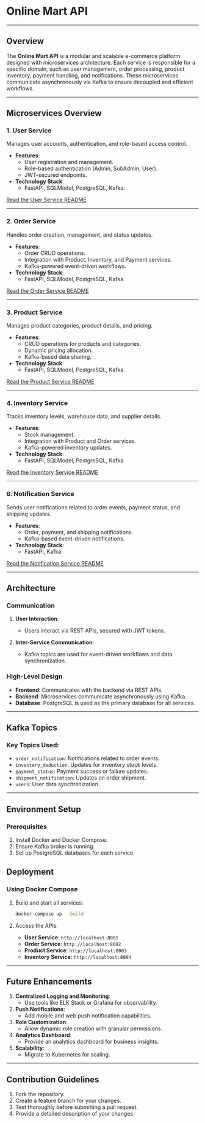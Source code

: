 # Online Mart API

---

## Overview

The **Online Mart API** is a modular and scalable e-commerce platform designed with microservices architecture. Each service is responsible for a specific domain, such as user management, order processing, product inventory, payment handling, and notifications. These microservices communicate asynchronously via Kafka to ensure decoupled and efficient workflows.

---

## Microservices Overview

### 1. **User Service**
Manages user accounts, authentication, and role-based access control.

- **Features**:
  - User registration and management.
  - Role-based authentication (Admin, SubAdmin, User).
  - JWT-secured endpoints.
- **Technology Stack**:
  - FastAPI, SQLModel, PostgreSQL, Kafka.

[Read the User Service README](./user_service/README.md)

---

### 2. **Order Service**
Handles order creation, management, and status updates.

- **Features**:
  - Order CRUD operations.
  - Integration with Product, Inventory, and Payment services.
  - Kafka-powered event-driven workflows.
- **Technology Stack**:
  - FastAPI, SQLModel, PostgreSQL, Kafka.

[Read the Order Service README](./order_service/README.md)

---

### 3. **Product Service**
Manages product categories, product details, and pricing.

- **Features**:
  - CRUD operations for products and categories.
  - Dynamic pricing allocation.
  - Kafka-based data sharing.
- **Technology Stack**:
  - FastAPI, SQLModel, PostgreSQL, Kafka.

[Read the Product Service README](./product_service/README.md)

---

### 4. **Inventory Service**
Tracks inventory levels, warehouse data, and supplier details.

- **Features**:
  - Stock management.
  - Integration with Product and Order services.
  - Kafka-powered inventory updates.
- **Technology Stack**:
  - FastAPI, SQLModel, PostgreSQL, Kafka.

[Read the Inventory Service README](./inventory_service/README.md)

---

<!-- ### 5. **Payment Service**
Handles payment processing, verification, and refunds.

- **Features**:
  - Payment initiation and verification.
  - Refund handling and updates.
  - Secure and tokenized payment processing.
- **Technology Stack**:
  - FastAPI, Kafka, SQLModel, Third-Party Payment Gateway APIs.

[Read the Payment Service README](./payment_service/README.md)

--- -->

### 6. **Notification Service**
Sends user notifications related to order events, payment status, and shipping updates.

- **Features**:
  - Order, payment, and shipping notifications.
  - Kafka-based event-driven notifications.
  <!-- - Email integration via SMTP or APIs. -->
- **Technology Stack**:
  - FastAPI, Kafka
  <!-- , SMTP. -->

[Read the Notification Service README](./notification_service/README.md)

---

## Architecture

### Communication
1. **User Interaction**:
   - Users interact via REST APIs, secured with JWT tokens.

2. **Inter-Service Communication**:
   - Kafka topics are used for event-driven workflows and data synchronization.

<!-- 3. **Data Isolation**:
   - Each microservice maintains its own database, ensuring modularity. -->

### High-Level Design
- **Frontend**: Communicates with the backend via REST APIs.
- **Backend**: Microservices communicate asynchronously using Kafka.
- **Database**: PostgreSQL is used as the primary database for all services.

---

## Kafka Topics

### Key Topics Used:
- `order_notification`: Notifications related to order events.
- `inventory_deduction`: Updates for inventory stock levels.
- `payment_status`: Payment success or failure updates.
- `shipment_notification`: Updates on order shipment.
- `users`: User data synchronization.

---

## Environment Setup

### Prerequisites
1. Install Docker and Docker Compose.
2. Ensure Kafka broker is running.
3. Set up PostgreSQL databases for each service.

<!-- ### Clone the Repository
```bash
git clone https://github.com/your-repo/online-mart-api.git
cd online-mart-api
``` -->

## Deployment

### Using Docker Compose

1. Build and start all services:

    ```bash
    docker-compose up --build
    ```

2. Access the APIs:
    - **User Service**: `http://localhost:8081`
    - **Order Service**: `http://localhost:8002`
    - **Product Service**: `http://localhost:8003`
    - **Inventory Service**: `http://localhost:8004`
    <!-- - **Payment Service**: `http://localhost:8005`
    - **Notification Service**: `http://localhost:8006` -->

---

## Future Enhancements

1. **Centralized Logging and Monitoring**:
    - Use tools like ELK Stack or Grafana for observability.
2. **Push Notifications**:
    - Add mobile and web push notification capabilities.
3. **Role Customization**:
    - Allow dynamic role creation with granular permissions.
4. **Analytics Dashboard**:
    - Provide an analytics dashboard for business insights.
5. **Scalability**:
    - Migrate to Kubernetes for scaling.

---

## Contribution Guidelines

1. Fork the repository.
2. Create a feature branch for your changes.
3. Test thoroughly before submitting a pull request.
4. Provide a detailed description of your changes.

